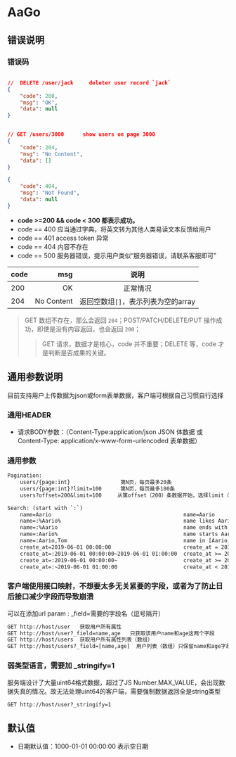 # AaGo

## 错误说明

### 错误码

```json

//  DELETE /user/jack     deleter user record `jack`
{
    "code": 200,
    "msg": "OK",
    "data": null
}


// GET /users/3000      show users on page 3000
{
    "code": 204,
    "msg": "No Content",
    "data": []
}

{
    "code": 404,
    "msg": "Not Found",
    "data": null
}
```

* **code >=200 && code < 300   都表示成功。**
* code == 400 应当通过字典，将英文转为其他人类易读文本反馈给用户
* code == 401 access token 异常
* code == 404 内容不存在
* code == 500 服务器错误，提示用户类似“服务器错误，请联系客服即可”

| code        | msg    |  说明  |
| --------   | -----:   | :----: |
| 200        |  OK     |   正常情况    |
| 204        |  No Content     |   返回空数组`[]`，表示列表为空的array  |

> GET 数组不存在，那么会返回 `204`；POST/PATCH/DELETE/PUT 操作成功，即使是没有内容返回，也会返回 `200`；
>> GET 请求，数据才是核心，code 并不重要；DELETE 等，code 才是判断是否成果的关键。

## 通用参数说明

目前支持用户上传数据为json或form表单数据，客户端可根据自己习惯自行选择

### 通用HEADER

* 请求BODY参数：（Content-Type:application/json  JSON 体数据 或 Content-Type: application/x-www-form-urlencoded 表单数据）

### 通用参数

```txt
Pagination:
    users/{page:int}                第N页，每页最多20条
    users/{page:int}?limit=100      第N页，每页最多100条
    users?offset=200&limit=100     从第offset（200）条数据开始，选择limit（100）条

Search: (start with `:`)
    name=Aario                                          name=Aario
    name=:%Aario%                                       name likes Aario
    name=:%Aario                                        name ends with Aario
    name=:Aario%                                        name starts Aario
    name=:Aario,Tom                                     name in [Aario, Tom]
    create_at=2019-06-01 00:00:00                       create_at = 2019-06-01 00:00:00
    create_at=:2019-06-01 00:00:00~2019-06-01 01:00:00  create_at >= 2019-06-01 00:00:00 && create_at < 2019-06-01 00:00:00
    create_at=:2019-06-01 00:00:00~                     create_at >= 2019-06-01 00:00:00
    create_at=:~2019-06-01 01:00:00                     create_at < 2019-06-01 00:00:00

```

### 客户端使用接口映射，不想要太多无关紧要的字段，或者为了防止日后接口减少字段而导致崩溃

可以在添加url param : _field=需要的字段名（逗号隔开）

```txt
GET http://host/user   获取用户所有属性
GET http://host/user?_field=name,age   只获取该用户name和age这两个字段
GET http://host/users  获取用户所有属性列表（数组）
GET http://host/users?_field=[name,age]  用户列表（数组）只保留name和age字段
```

### 弱类型语言，需要加 _stringify=1

服务端设计了大量uint64格式数据，超过了JS Number.MAX_VALUE，会出现数据失真的情况。故无法处理uint64的客户端，需要强制数据返回全是string类型

```txt
GET http://host/user?_stringify=1
```

## 默认值

* 日期默认值：1000-01-01 00:00:00   表示空日期
